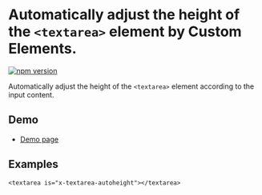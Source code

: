# Automatically adjust the height of the `<textarea>` element by Custom Elements.

[![npm version](https://badge.fury.io/js/%40saekitominaga%2Fcustomelements-textarea-autoheight.svg)](https://badge.fury.io/js/%40saekitominaga%2Fcustomelements-textarea-autoheight)

Automatically adjust the height of the `<textarea>` element according to the input content.

## Demo

- [Demo page](https://saekitominaga.github.io/customelements-textarea-autoheight/demo.html)

## Examples

```
<textarea is="x-textarea-autoheight"></textarea>
```
